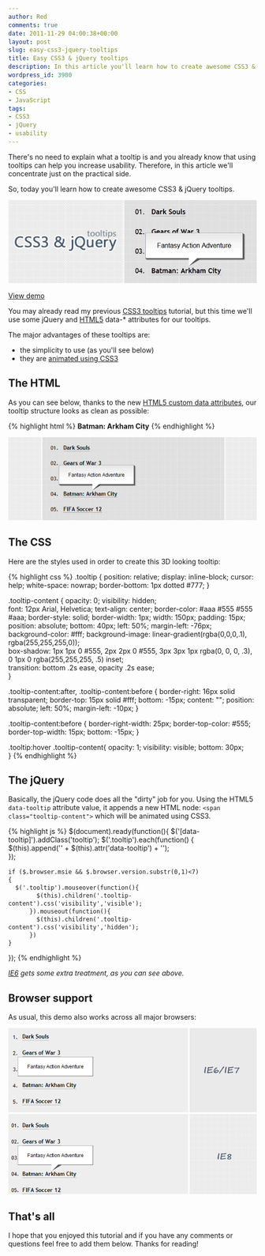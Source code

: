 ```yaml
---
author: Red
comments: true
date: 2011-11-29 04:00:38+00:00
layout: post
slug: easy-css3-jquery-tooltips
title: Easy CSS3 & jQuery tooltips
description: In this article you'll learn how to create awesome CSS3 & jQuery tooltips.
wordpress_id: 3900
categories:
- CSS
- JavaScript
tags:
- CSS3
- jQuery
- usability
---
```


There's no need to explain what a tooltip is and you already know that using tooltips can help you increase usability. Therefore, in this article we'll concentrate just on the practical side.

So, today you'll learn how to create awesome CSS3 & jQuery tooltips.

![CSS3 and jQuery tooltips](/dist/uploads/2011/11/css3-jquery-tooltips.png)

<!-- more -->

[View demo](/dist/uploads/2011/11/easy-css3-jquery-tooltips-demo.html)

You may already read my previous [CSS3 tooltips](/css3-tooltips) tutorial, but this time we'll use some jQuery and [HTML5](/create-a-stylish-html5-template-from-scratch) data-* attributes for our tooltips. 

The major advantages of these tooltips are:
	
  * the simplicity to use (as you'll see below)	
  * they are [animated using CSS3](/css3-animated-dropdown-menu)

## The HTML

As you can see below, thanks to the new [HTML5 custom data attributes](/image-map-with-css3-jquery-tooltips), our tooltip structure looks as clean as possible:    

{% highlight html %}
<b data-tooltip="Fantasy Action Adventure">Batman: Arkham City</b>
{% endhighlight %}

![Easy CSS3 & jQuery tooltips - preview](/dist/uploads/2011/11/css3-jquery-tooltips-preview.png)

## The CSS

Here are the styles used in order to create this 3D looking tooltip:

{% highlight css %}
.tooltip {
    position: relative;
    display: inline-block;
    cursor: help;
    white-space: nowrap;
    border-bottom: 1px dotted #777;
}

.tooltip-content {
    opacity: 0;
    visibility: hidden;     
    font: 12px Arial, Helvetica;
    text-align: center;
    border-color: #aaa #555 #555 #aaa;
    border-style: solid;
    border-width: 1px;
    width: 150px;
    padding: 15px;
    position: absolute;
    bottom: 40px;
    left: 50%;
    margin-left: -76px;    
    background-color: #fff;
    background-image: linear-gradient(rgba(0,0,0,.1), rgba(255,255,255,0));     
    box-shadow: 1px 1px 0 #555,
                2px 2px 0 #555,
                3px 3px 1px rgba(0, 0, 0, .3),
                0   1px 0   rgba(255,255,255, .5) inset;                    
    transition: bottom .2s ease, opacity .2s ease;                  
    }
    
.tooltip-content:after,
.tooltip-content:before {
    border-right: 16px solid transparent;
    border-top: 15px solid #fff;
    bottom: -15px;
    content: "";
    position: absolute;
    left: 50%;
    margin-left: -10px;
}

.tooltip-content:before {
    border-right-width: 25px;
    border-top-color: #555;
    border-top-width: 15px;
    bottom: -15px;
}

.tooltip:hover .tooltip-content{
    opacity: 1;
    visibility: visible;
    bottom: 30px;       
}
{% endhighlight %}  

## The jQuery

Basically, the jQuery code does all the "dirty" job for you. Using the HTML5 `data-tooltip` attribute value, it appends a new HTML node: `<span class="tooltip-content">` which will be animated using CSS3.

{% highlight js %}
$(document).ready(function(){
    $('[data-tooltip]').addClass('tooltip');
    $('.tooltip').each(function() {  
        $(this).append('<span class="tooltip-content">' + $(this).attr('data-tooltip') + '</span>');  
    });
    
    if ($.browser.msie && $.browser.version.substr(0,1)<7)
    {
      $('.tooltip').mouseover(function(){
            $(this).children('.tooltip-content').css('visibility','visible');
          }).mouseout(function(){
            $(this).children('.tooltip-content').css('visibility','hidden');
          })
    }
});
{% endhighlight %}

_[IE6](/how-to-solve-common-ie-bugs) gets some extra treatment, as you can see above._

## Browser support

As usual, this demo also works across all major browsers:

![Internet Explorer preview](/dist/uploads/2011/11/css3-jquery-tooltips-ie.png) 
## That's all

I hope that you enjoyed this tutorial and if you have any comments or questions feel free to add them below. Thanks for reading!